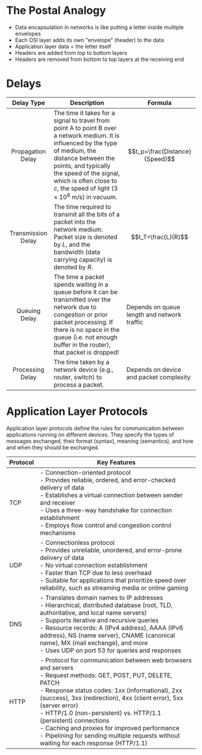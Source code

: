 # The Postal Analogy

- Data encapsulation in networks is like putting a letter inside multiple envelopes
- Each OSI layer adds its own "envelope" (header) to the data
- Application layer data = the letter itself
- Headers are added from top to bottom layers
- Headers are removed from bottom to top layers at the receiving end
# Delays

| Delay Type                          | Description                                                                                                                                                                                                                                                                              | Formula                                     |
| ----------------------------------- | ---------------------------------------------------------------------------------------------------------------------------------------------------------------------------------------------------------------------------------------------------------------------------------------- | ------------------------------------------- |
| <center>Propagation Delay</center>  | The time it takes for a signal to travel from point A to point B over a network medium. It is influenced by the type of medium, the distance between the points, and typically the speed of the signal, which is often close to $c$, the speed of light $(3 \times 10^8$ m/s) in vacuum. | $$t_p=\frac{Distance}{Speed}$$              |
| <center>Transmission Delay</center> | The time required to transmit all the bits of a packet into the network medium. Packet size is denoted by $L$, and the bandwidth (data carrying capacity) is denoted by $R$.                                                                                                             | $$t_T=\frac{L}{R}$$                         |
| <center>Queuing Delay</center>      | The time a packet spends waiting in a queue before it can be transmitted over the network due to congestion or prior packet processing. If there is no space in the queue (i.e. not enough buffer in the router), that packet is dropped!                                                | Depends on queue length and network traffic |
| <center>Processing Delay</center>   | The time taken by a network device (e.g., router, switch) to process a packet.                                                                                                                                                                                                           | Depends on device and packet complexity     |
# Application Layer Protocols

Application layer protocols define the rules for communication between applications running on different devices. They specify the types of messages exchanged, their format (syntax), meaning (semantics), and how and when they should be exchanged.

| Protocol | Key Features                                                                                                                                                                                                                                                                                                                                                                                                                                                  |
| -------- | ------------------------------------------------------------------------------------------------------------------------------------------------------------------------------------------------------------------------------------------------------------------------------------------------------------------------------------------------------------------------------------------------------------------------------------------------------------- |
| TCP      | - Connection-oriented protocol<br>- Provides reliable, ordered, and error-checked delivery of data<br>- Establishes a virtual connection between sender and receiver<br>- Uses a three-way handshake for connection establishment<br>- Employs flow control and congestion control mechanisms                                                                                                                                                                 |
| UDP      | - Connectionless protocol<br>- Provides unreliable, unordered, and error-prone delivery of data<br>- No virtual connection establishment<br>- Faster than TCP due to less overhead<br>- Suitable for applications that prioritize speed over reliability, such as streaming media or online gaming                                                                                                                                                            |
| DNS      | - Translates domain names to IP addresses<br>- Hierarchical, distributed database (root, TLD, authoritative, and local name servers)<br>- Supports iterative and recursive queries<br>- Resource records: A (IPv4 address), AAAA (IPv6 address), NS (name server), CNAME (canonical name), MX (mail exchange), and more<br>- Uses UDP on port 53 for queries and responses                                                                                    |
| HTTP     | - Protocol for communication between web browsers and servers<br>- Request methods: GET, POST, PUT, DELETE, PATCH<br>- Response status codes: 1xx (informational), 2xx (success), 3xx (redirection), 4xx (client error), 5xx (server error)<br>- HTTP/1.0 (non-persistent) vs. HTTP/1.1 (persistent) connections<br>- Caching and proxies for improved performance<br>- Pipelining for sending multiple requests without waiting for each response (HTTP/1.1) |

